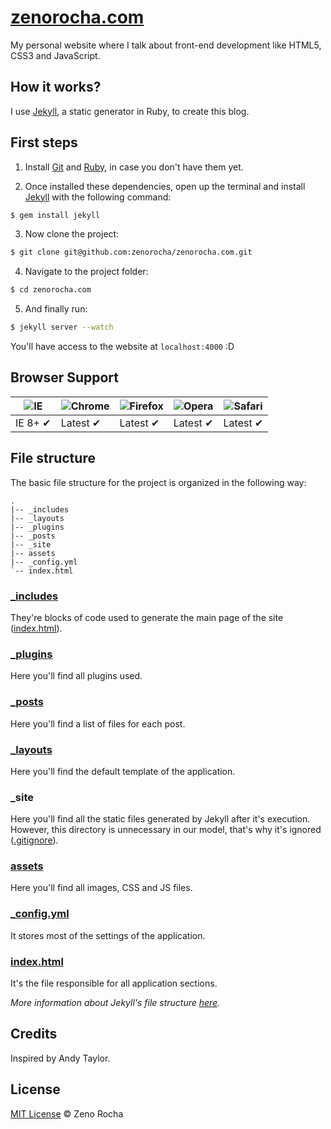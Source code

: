# [zenorocha.com](https://zenorocha.com)

My personal website where I talk about front-end development like HTML5, CSS3 and JavaScript.

## How it works?

I use [Jekyll](http://jekyllrb.com/), a static generator in Ruby, to create this blog.

## First steps

1. Install [Git](http://git-scm.com/downloads) and [Ruby](http://www.ruby-lang.org/pt/downloads/), in case you don't have them yet.

2. Once installed these dependencies, open up the terminal and install [Jekyll](http://jekyllrb.com/) with the following command:

  ```sh
  $ gem install jekyll
  ```

3. Now clone the project:

  ```sh
  $ git clone git@github.com:zenorocha/zenorocha.com.git
  ```

4. Navigate to the project folder:

  ```sh
  $ cd zenorocha.com
  ```

5. And finally run:

  ```sh
  $ jekyll server --watch
  ```

You'll have access to the website at `localhost:4000` :D

## Browser Support

![IE](https://cloud.githubusercontent.com/assets/398893/3528325/20373e76-078e-11e4-8e3a-1cb86cf506f0.png) | ![Chrome](https://cloud.githubusercontent.com/assets/398893/3528328/23bc7bc4-078e-11e4-8752-ba2809bf5cce.png) | ![Firefox](https://cloud.githubusercontent.com/assets/398893/3528329/26283ab0-078e-11e4-84d4-db2cf1009953.png) | ![Opera](https://cloud.githubusercontent.com/assets/398893/3528330/27ec9fa8-078e-11e4-95cb-709fd11dac16.png) | ![Safari](https://cloud.githubusercontent.com/assets/398893/3528331/29df8618-078e-11e4-8e3e-ed8ac738693f.png)
--- | --- | --- | --- | --- |
IE 8+ ✔ | Latest ✔ | Latest ✔ | Latest ✔ | Latest ✔ |

## File structure

The basic file structure for the project is organized in the following way:

```
.
|-- _includes
|-- _layouts
|-- _plugins
|-- _posts
|-- _site
|-- assets
|-- _config.yml
`-- index.html
```

### [_includes](https://github.com/zenorocha/blog/tree/master/_includes)

They're blocks of code used to generate the main page of the site ([index.html](https://github.com/zenorocha/blog/blob/master/index.html)).

### [_plugins](https://github.com/zenorocha/blog/tree/master/_plugins)

Here you'll find all plugins used.

### [_posts](https://github.com/zenorocha/blog/tree/master/_posts)

Here you'll find a list of files for each post.

### [_layouts](https://github.com/zenorocha/blog/tree/master/_layouts)

Here you'll find the default template of the application.

### _site

Here you'll find all the static files generated by Jekyll after it's execution. However, this directory is unnecessary in our model, that's why it's ignored ([.gitignore](https://github.com/zenorocha/blog/blob/master/.gitignore)).

### [assets](https://github.com/zenorocha/blog/tree/master/assets)

Here you'll find all images, CSS and JS files.

### [_config.yml](https://github.com/zenorocha/blog/blob/master/_config.yml)

It stores most of the settings of the application.

### [index.html](https://github.com/zenorocha/blog/blob/master/index.html)

It's the file responsible for all application sections.

*More information about Jekyll's file structure [here](https://github.com/mojombo/jekyll/wiki/Usage).*

## Credits

Inspired by Andy Taylor.

## License

[MIT License](http://zenorocha.mit-license.org/) © Zeno Rocha
